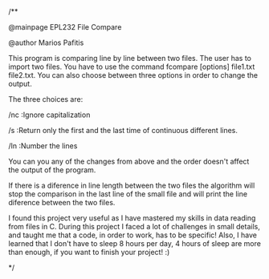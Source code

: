 /**

@mainpage EPL232 File Compare

@author Marios Pafitis

This program is comparing line by line between two files. The user has to import two files. You have to
use the command fcompare [options] file1.txt file2.txt. You can also choose between three options in 
order to change the output. 

The three choices are:

/nc :Ignore capitalization

/s :Return only the first and the last time of continuous different lines.

/ln :Number the lines

You can you any of the changes from above and the order doesn't affect the output of the program.

If there is a diference in line length between the two files the algorithm will stop the comparison
in the last line of the small file and will print the line diference between the two files.

I found this project very useful as I have mastered my skills in data reading from files in C.
During this project I faced a lot of challenges in small details, and taught me 
that a code, in order to work, has to be specific! Also, I have learned that I don't have to sleep
8 hours per day, 4 hours of sleep are more than enough, if you want to finish your project! :)

*/